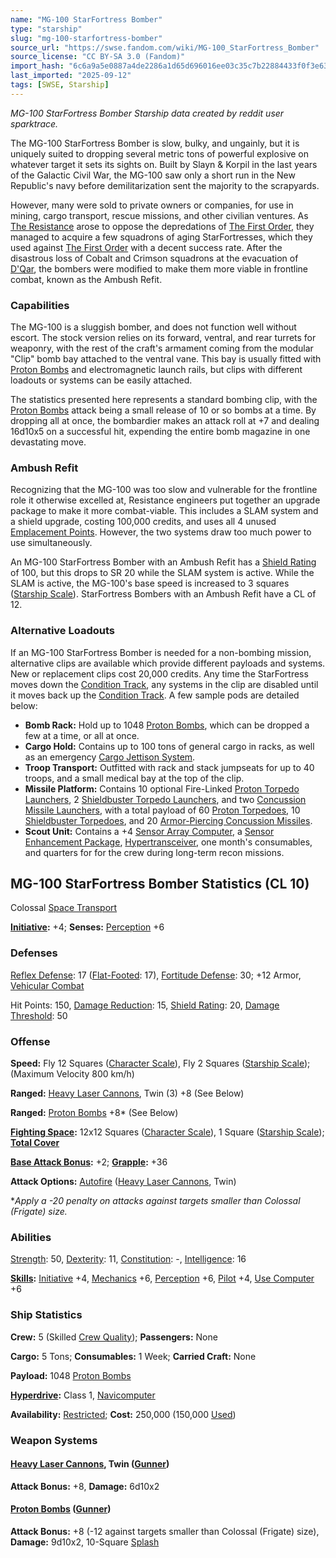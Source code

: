 ```yaml
---
name: "MG-100 StarFortress Bomber"
type: "starship"
slug: "mg-100-starfortress-bomber"
source_url: "https://swse.fandom.com/wiki/MG-100_StarFortress_Bomber"
source_license: "CC BY-SA 3.0 (Fandom)"
import_hash: "6c6a9a5e0887a4de2286a1d65d696016ee03c35c7b22884433f0f3e63ab8917d"
last_imported: "2025-09-12"
tags: [SWSE, Starship]
---
```

*MG-100 StarFortress Bomber Starship data created by reddit user sparktrace.*

The MG-100 StarFortress Bomber is slow, bulky, and ungainly, but it is uniquely suited to dropping several metric tons of powerful explosive on whatever target it sets its sights on. Built by Slayn & Korpil in the last years of the Galactic Civil War, the MG-100 saw only a short run in the New Republic's navy before demilitarization sent the majority to the scrapyards.

However, many were sold to private owners or companies, for use in mining, cargo transport, rescue missions, and other civilian ventures. As [The Resistance](https://swse.fandom.com/wiki/The_Resistance) arose to oppose the depredations of [The First Order](https://swse.fandom.com/wiki/The_First_Order), they managed to acquire a few squadrons of aging StarFortresses, which they used against [The First Order](https://swse.fandom.com/wiki/The_First_Order) with a decent success rate. After the disastrous loss of Cobalt and Crimson squadrons at the evacuation of [D'Qar](https://swse.fandom.com/wiki/D'Qar), the bombers were modified to make them more viable in frontline combat, known as the Ambush Refit.

### Capabilities
The MG-100 is a sluggish bomber, and does not function well without escort. The stock version relies on its forward, ventral, and rear turrets for weaponry, with the rest of the craft's armament coming from the modular "Clip" bomb bay attached to the ventral vane. This bay is usually fitted with [Proton Bombs](https://swse.fandom.com/wiki/Proton_Bombs) and electromagnetic launch rails, but clips with different loadouts or systems can be easily attached.

The statistics presented here represents a standard bombing clip, with the [Proton Bombs](https://swse.fandom.com/wiki/Proton_Bombs) attack being a small release of 10 or so bombs at a time. By dropping all at once, the bombardier makes an attack roll at +7 and dealing 16d10x5 on a successful hit, expending the entire bomb magazine in one devastating move.

### Ambush Refit
Recognizing that the MG-100 was too slow and vulnerable for the frontline role it otherwise excelled at, Resistance engineers put together an upgrade package to make it more combat-viable. This includes a SLAM system and a shield upgrade, costing 100,000 credits, and uses all 4 unused [Emplacement Points](https://swse.fandom.com/wiki/Emplacement_Points). However, the two systems draw too much power to use simultaneously.

An MG-100 StarFortress Bomber with an Ambush Refit has a [Shield Rating](https://swse.fandom.com/wiki/Shield_Rating) of 100, but this drops to SR 20 while the SLAM system is active. While the SLAM is active, the MG-100's base speed is increased to 3 squares ([Starship Scale](https://swse.fandom.com/wiki/Starship_Scale)). StarFortress Bombers with an Ambush Refit have a CL of 12.

### Alternative Loadouts
If an MG-100 StarFortress Bomber is needed for a non-bombing mission, alternative clips are available which provide different payloads and systems. New or replacement clips cost 20,000 credits. Any time the StarFortress moves down the [Condition Track](https://swse.fandom.com/wiki/Condition_Track), any systems in the clip are disabled until it moves back up the [Condition Track](https://swse.fandom.com/wiki/Condition_Track). A few sample pods are detailed below:

- **Bomb Rack:** Hold up to 1048 [Proton Bombs](https://swse.fandom.com/wiki/Proton_Bombs), which can be dropped a few at a time, or all at once.
- **Cargo Hold:** Contains up to 100 tons of general cargo in racks, as well as an emergency [Cargo Jettison System](https://swse.fandom.com/wiki/Cargo_Jettison_System).
- **Troop Transport:** Outfitted with rack and stack jumpseats for up to 40 troops, and a small medical bay at the top of the clip.
- **Missile Platform:** Contains 10 optional Fire-Linked [Proton Torpedo Launchers](https://swse.fandom.com/wiki/Proton_Torpedo_Launchers), 2 [Shieldbuster Torpedo Launchers](https://swse.fandom.com/wiki/Shieldbuster_Torpedo_Launchers), and two [Concussion Missile Launchers](https://swse.fandom.com/wiki/Concussion_Missile_Launchers), with a total payload of 60 [Proton Torpedoes](https://swse.fandom.com/wiki/Proton_Torpedoes), 10 [Shieldbuster Torpedoes](https://swse.fandom.com/wiki/Shieldbuster_Torpedoes), and 20 [Armor-Piercing Concussion Missiles](https://swse.fandom.com/wiki/Armor-Piercing_Concussion_Missiles).
- **Scout Unit:** Contains a +4 [Sensor Array Computer](https://swse.fandom.com/wiki/Sensor_Array_Computer), a [Sensor Enhancement Package](https://swse.fandom.com/wiki/Sensor_Enhancement_Package), [Hypertransceiver](https://swse.fandom.com/wiki/Hypertransceiver), one month's consumables, and quarters for for the crew during long-term recon missions.

## MG-100 StarFortress Bomber Statistics (CL 10)
Colossal [Space Transport](https://swse.fandom.com/wiki/Space_Transport)

**[Initiative](https://swse.fandom.com/wiki/Initiative):** +4; **Senses:** [Perception](https://swse.fandom.com/wiki/Perception) +6
### Defenses
[Reflex Defense](https://swse.fandom.com/wiki/Reflex_Defense_(Vehicles)): 17 ([Flat-Footed](https://swse.fandom.com/wiki/Flat-Footed): 17), [Fortitude Defense](https://swse.fandom.com/wiki/Fortitude_Defense_(Vehicles)): 30; +12 Armor, [Vehicular Combat](https://swse.fandom.com/wiki/Vehicular_Combat)

Hit Points: 150, [Damage Reduction](https://swse.fandom.com/wiki/Damage_Reduction): 15, [Shield Rating](https://swse.fandom.com/wiki/Shield_Rating): 20, [Damage Threshold](https://swse.fandom.com/wiki/Damage_Threshold_(Vehicles)): 50
### Offense
**Speed:** Fly 12 Squares ([Character Scale](https://swse.fandom.com/wiki/Character_Scale)), Fly 2 Squares ([Starship Scale](https://swse.fandom.com/wiki/Starship_Scale)); (Maximum Velocity 800 km/h)

**Ranged:** [Heavy Laser Cannons](https://swse.fandom.com/wiki/Heavy_Laser_Cannons), Twin (3) +8 (See Below)

**Ranged:** [Proton Bombs](https://swse.fandom.com/wiki/Proton_Bombs) +8* (See Below)

**[Fighting Space](https://swse.fandom.com/wiki/Fighting_Space):** 12x12 Squares ([Character Scale](https://swse.fandom.com/wiki/Character_Scale)), 1 Square ([Starship Scale](https://swse.fandom.com/wiki/Starship_Scale)); **[Total Cover](https://swse.fandom.com/wiki/Total_Cover)**

**[Base Attack Bonus](https://swse.fandom.com/wiki/Base_Attack_Bonus):** +2; **[Grapple](https://swse.fandom.com/wiki/Grapple):** +36

**Attack Options:** [Autofire](https://swse.fandom.com/wiki/Autofire_(Vehicle_Combat)) ([Heavy Laser Cannons](https://swse.fandom.com/wiki/Heavy_Laser_Cannons), Twin)

**Apply a -20 penalty on attacks against targets smaller than Colossal (Frigate) size.*
### Abilities
[Strength](https://swse.fandom.com/wiki/Strength): 50, [Dexterity](https://swse.fandom.com/wiki/Dexterity): 11, [Constitution](https://swse.fandom.com/wiki/Constitution): -, [Intelligence](https://swse.fandom.com/wiki/Intelligence): 16

**[Skills](https://swse.fandom.com/wiki/Skills):** [Initiative](https://swse.fandom.com/wiki/Initiative) +4, [Mechanics](https://swse.fandom.com/wiki/Mechanics) +6, [Perception](https://swse.fandom.com/wiki/Perception) +6, [Pilot](https://swse.fandom.com/wiki/Pilot) +4, [Use Computer](https://swse.fandom.com/wiki/Use_Computer) +6
### Ship Statistics
**Crew:** 5 (Skilled [Crew Quality](https://swse.fandom.com/wiki/Crew_Quality)); **Passengers:** None

**Cargo:** 5 Tons; **Consumables:** 1 Week; **Carried Craft:** None

**Payload:** 1048 [Proton Bombs](https://swse.fandom.com/wiki/Proton_Bombs)

**[Hyperdrive](https://swse.fandom.com/wiki/Hyperdrive):** Class 1, [Navicomputer](https://swse.fandom.com/wiki/Navicomputer)

**Availability:** [Restricted](https://swse.fandom.com/wiki/Restricted); **Cost:** 250,000 (150,000 [Used](https://swse.fandom.com/wiki/Used))
### Weapon Systems
#### **[Heavy Laser Cannons](https://swse.fandom.com/wiki/Heavy_Laser_Cannons), Twin ([Gunner](https://swse.fandom.com/wiki/Gunner))**
**Attack Bonus:** +8, **Damage:** 6d10x2
#### **[Proton Bombs](https://swse.fandom.com/wiki/Proton_Bombs)** **([Gunner](https://swse.fandom.com/wiki/Gunner))**
**Attack Bonus:** +8 (-12 against targets smaller than Colossal (Frigate) size), **Damage:** 9d10x2, 10-Square [Splash](https://swse.fandom.com/wiki/Splash)